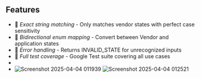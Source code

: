 ## Features

- 🎯 *Exact string matching* - Only matches vendor states with perfect case sensitivity
- 🔄 *Bidirectional enum mapping* - Convert between Vendor and application states
- 🚦 *Error handling* - Returns INVALID_STATE for unrecognized inputs
- 🧪 *Full test coverage* - Google Test suite covering all use cases
-
- ![Screenshot 2025-04-04 011939](https://github.com/user-attachments/assets/5ebd86e5-b79f-4cc1-88a4-b08a49314831)
![Screenshot 2025-04-04 012521](https://github.com/user-attachments/assets/5807e696-ba27-4dea-af42-d16531d1e70e)
